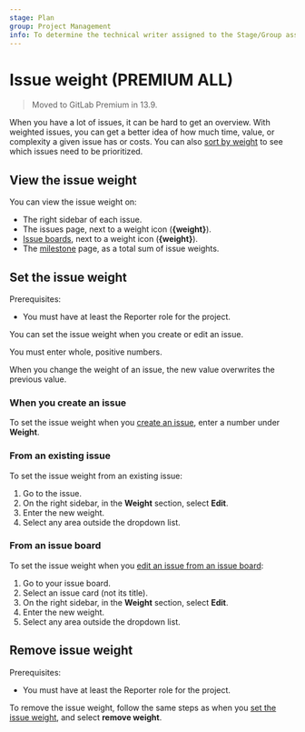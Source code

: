 ```yaml
---
stage: Plan
group: Project Management
info: To determine the technical writer assigned to the Stage/Group associated with this page, see https://handbook.gitlab.com/handbook/product/ux/technical-writing/#assignments
---
```


# Issue weight **(PREMIUM ALL)**

> Moved to GitLab Premium in 13.9.

When you have a lot of issues, it can be hard to get an overview.
With weighted issues, you can get a better idea of how much time,
value, or complexity a given issue has or costs. You can also [sort by weight](sorting_issue_lists.md#sorting-by-weight)
to see which issues need to be prioritized.

## View the issue weight

You can view the issue weight on:

- The right sidebar of each issue.
- The issues page, next to a weight icon (**{weight}**).
- [Issue boards](../issue_board.md), next to a weight icon (**{weight}**).
- The [milestone](../milestones/index.md) page, as a total sum of issue weights.

## Set the issue weight

Prerequisites:

- You must have at least the Reporter role for the project.

You can set the issue weight when you create or edit an issue.

You must enter whole, positive numbers.

When you change the weight of an issue, the new value overwrites the previous value.

### When you create an issue

To set the issue weight when you [create an issue](create_issues.md), enter a
number under **Weight**.

### From an existing issue

To set the issue weight from an existing issue:

1. Go to the issue.
1. On the right sidebar, in the **Weight** section, select **Edit**.
1. Enter the new weight.
1. Select any area outside the dropdown list.

### From an issue board

To set the issue weight when you [edit an issue from an issue board](../issue_board.md#edit-an-issue):

1. Go to your issue board.
1. Select an issue card (not its title).
1. On the right sidebar, in the **Weight** section, select **Edit**.
1. Enter the new weight.
1. Select any area outside the dropdown list.

## Remove issue weight

Prerequisites:

- You must have at least the Reporter role for the project.

To remove the issue weight, follow the same steps as when you [set the issue weight](#set-the-issue-weight),
and select **remove weight**.
